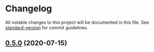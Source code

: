 # Changelog

All notable changes to this project will be documented in this file. See [standard-version](https://github.com/conventional-changelog/standard-version) for commit guidelines.

## [0.5.0](https://github.com/rdf-esm/term-map/compare/v1.0.0...v0.5.0) (2020-07-15)
